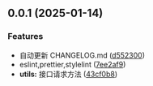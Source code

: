## 0.0.1 (2025-01-14)


### Features

* 自动更新 CHANGELOG.md ([d552300](https://github.com/CodarZ/minicode-native-template/commit/d552300661265ef80a405704123c1d5f24873525))
* eslint,prettier,stylelint ([7ee2af9](https://github.com/CodarZ/minicode-native-template/commit/7ee2af99a9992c7cccf84fd04e38d6c64d49285a))
* **utils:** 接口请求方法 ([43cf0b8](https://github.com/CodarZ/minicode-native-template/commit/43cf0b895ea3dad37c09e283e2913893a0012d2f))



